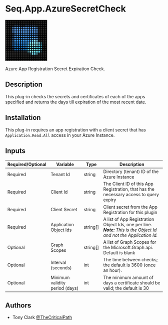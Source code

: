 # Seq.App.AzureSecretCheck

![alt text](./src/AzureSecretCheck/Assets/AzureSecretCheckLogo.png "Title")

Azure App Registration Secret Expiration Check.

## Description

This plug-in checks the secrets and certificates of each of the apps specified and returns the days till expiration of the most recent date.

## Installation

This plug-in requires an app registration with a client secret that has `Application.Read.All` access in your Azure Instance.

## Inputs

|Required/Optional|Variable|Type|Description|
|--|--|--|--|
|Required|Tenant Id|string|Directory (tenant) ID of the Azure Instance|
|Required|Client Id|string|The Client ID of this App Registration, that has the necessary access to query expiry|
|Required|Client Secret|string|Client secret from the App Registration for this plugin|
|Required|Application Object Ids|string[]|A list of App Registration Object Ids, one per line. _**Note:** This is the Object Id and not the Application Id._|
|Optional|Graph Scopes|string[]|A list of Graph Scopes for the Microsoft.Graph api. Default is blank|
|Optional|Interval (seconds)|int|The time between checks; the default is 3600 (once an hour).|
|Optional|Minimum validity period (days)|int|The minimum amount of days a certificate should be valid; the default is 30|

## Authors
- Tony Clark [@TheCriticalPath](https://github.com/TheCriticalPath)